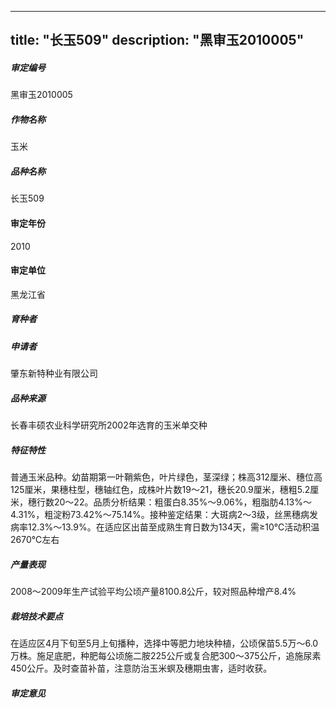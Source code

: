 
---
title: "长玉509"
description: "黑审玉2010005"
---
##### 审定编号 
黑审玉2010005

##### 作物名称
玉米

##### 品种名称
长玉509

#### 审定年份
2010	

#### 审定单位
黑龙江省

##### 育种者


##### 申请者
肇东新特种业有限公司

##### 品种来源
长春丰硕农业科学研究所2002年选育的玉米单交种

##### 特征特性
普通玉米品种。幼苗期第一叶鞘紫色，叶片绿色，茎深绿；株高312厘米、穗位高125厘米，果穗柱型，穗轴红色，成株叶片数19～21，穗长20.9厘米，穗粗5.2厘米，穗行数20～22。品质分析结果：粗蛋白8.35%～9.06%，粗脂肪4.13%～4.31%，粗淀粉73.42%～75.14%。接种鉴定结果：大斑病2～3级，丝黑穗病发病率12.3%～13.9%。在适应区出苗至成熟生育日数为134天，需≥10℃活动积温2670℃左右

##### 产量表现
2008～2009年生产试验平均公顷产量8100.8公斤，较对照品种增产8.4%

##### 栽培技术要点
在适应区4月下旬至5月上旬播种，选择中等肥力地块种植，公顷保苗5.5万～6.0万株。施足底肥，种肥每公顷施二胺225公斤或复合肥300～375公斤，追施尿素450公斤。及时查苗补苗，注意防治玉米螟及穗期虫害，适时收获。

##### 审定意见



